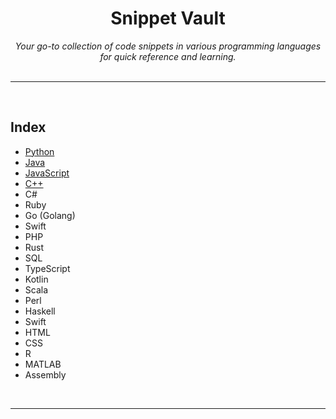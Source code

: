 <div align="center">
    <h1>Snippet Vault</h1>
    <i>Your go-to collection of code snippets in various programming languages for quick reference and learning.</i>
</div>

<br />

---

<br />

## Index

* [Python](Python/python_snippets.md)
* [Java](Java/java_snippets.md)
* [JavaScript](JavaScript/javascript_snippets.md)
* [C++](CPP/cpp_snippets.md)
* C#
* Ruby
* Go (Golang)
* Swift
* PHP
* Rust
* SQL
* TypeScript
* Kotlin
* Scala
* Perl
* Haskell
* Swift
* HTML
* CSS
* R
* MATLAB
* Assembly

<br />

---

<br />

